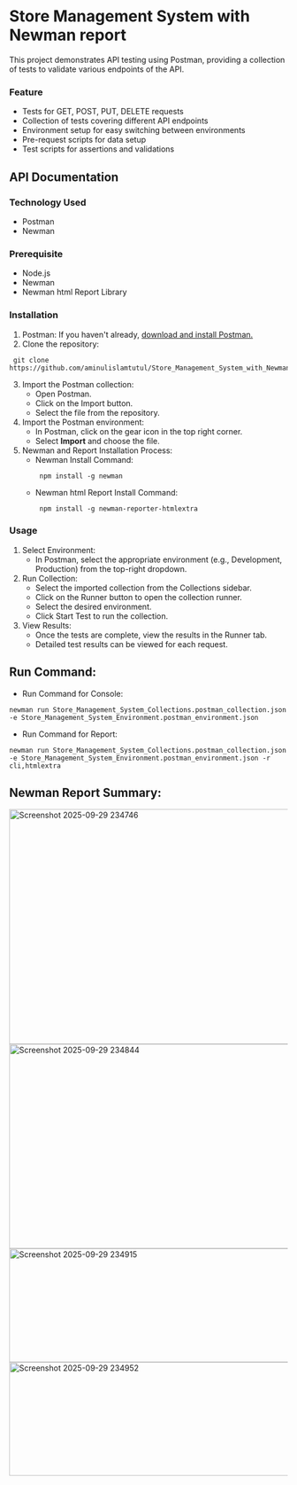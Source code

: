 # **Store Management System with Newman report**
This project demonstrates API testing using Postman, providing a collection of tests to validate various endpoints of the API.
### **Feature**
- Tests for GET, POST, PUT, DELETE requests
- Collection of tests covering different API endpoints
- Environment setup for easy switching between environments
- Pre-request scripts for data setup
- Test scripts for assertions and validations
## API Documentation
### **Technology Used**
- Postman
- Newman
### **Prerequisite**
- Node.js
- Newman
- Newman html Report Library
### **Installation**
1. Postman: If you haven't already, [download and install Postman.](https://www.postman.com/downloads/)
2. Clone the repository:
 ```console 
  git clone https://github.com/aminulislamtutul/Store_Management_System_with_Newman_report.git
```
3. Import the Postman collection:
   - Open Postman.
   - Click on the Import button.
   - Select the file from the repository.
4. Import the Postman environment:
   - In Postman, click on the gear icon in the top right corner.
   - Select **Import** and choose the file.
5. Newman and Report Installation Process:
   - Newman Install Command:
     ```console 
      npm install -g newman
     ```
   - Newman html Report Install Command:
     ```console 
      npm install -g newman-reporter-htmlextra
     ```
### **Usage**
1. Select Environment:
    - In Postman, select the appropriate environment (e.g., Development, Production) from the top-right dropdown.
2. Run Collection:
    - Select the imported collection from the Collections sidebar.
    - Click on the Runner button to open the collection runner.
    - Select the desired environment.
    - Click Start Test to run the collection.
3. View Results:
    - Once the tests are complete, view the results in the Runner tab.
    - Detailed test results can be viewed for each request.
## Run Command: 
- Run Command for Console:
```console
newman run Store_Management_System_Collections.postman_collection.json -e Store_Management_System_Environment.postman_environment.json
```
- Run Command for Report: 
```console
newman run Store_Management_System_Collections.postman_collection.json -e Store_Management_System_Environment.postman_environment.json -r cli,htmlextra
```
## Newman Report Summary:

<img width="829" height="424" alt="Screenshot 2025-09-29 234746" src="https://github.com/user-attachments/assets/46c5a597-b60d-4cc2-8e60-4c6d3e7fd154" />
<img width="831" height="369" alt="Screenshot 2025-09-29 234844" src="https://github.com/user-attachments/assets/a4cebcf4-0e25-44cd-92d4-ebf4da763a26" />
<img width="831" height="205" alt="Screenshot 2025-09-29 234915" src="https://github.com/user-attachments/assets/f2507cb3-8351-460d-bce3-578da9b295c2" />
<img width="830" height="205" alt="Screenshot 2025-09-29 234952" src="https://github.com/user-attachments/assets/4d43e07d-f8ee-458b-ac98-4d188e8fc127" />




   

